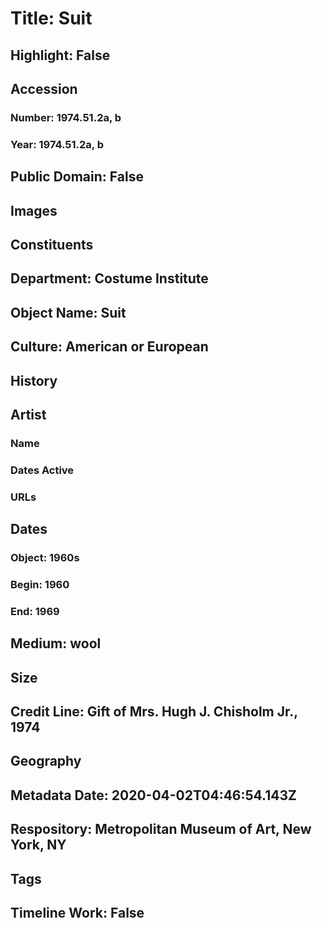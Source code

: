 # Title: Suit
## Highlight: False
## Accession
### Number: 1974.51.2a, b
### Year: 1974.51.2a, b
## Public Domain: False
## Images
## Constituents
## Department: Costume Institute
## Object Name: Suit
## Culture: American or European
## History
## Artist
### Name
### Dates Active
### URLs
## Dates
### Object: 1960s
### Begin: 1960
### End: 1969
## Medium: wool
## Size
## Credit Line: Gift of Mrs. Hugh J. Chisholm Jr., 1974
## Geography
## Metadata Date: 2020-04-02T04:46:54.143Z
## Respository: Metropolitan Museum of Art, New York, NY
## Tags
## Timeline Work: False